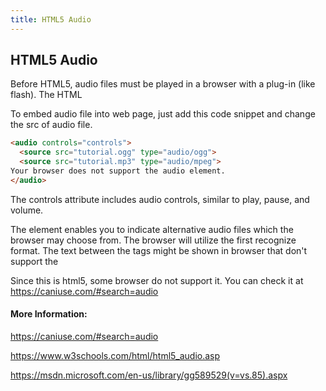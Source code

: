 ```yaml
---
title: HTML5 Audio
---
```

## HTML5 Audio

Before HTML5, audio files must be played in a browser with a plug-in (like flash). 
The HTML <audio> element is used to embed sound content in documents. It may contain one or more audio sources, represented using the src attribute or the [source](<source>) element
  
To embed audio file into web page, just add this code snippet and change the src of audio file.

```html
<audio controls="controls">
  <source src="tutorial.ogg" type="audio/ogg">
  <source src="tutorial.mp3" type="audio/mpeg">
Your browser does not support the audio element.
</audio>
```

The controls attribute includes audio controls, similar to play, pause, and volume. 

The <source> element enables you to indicate alternative audio files which the browser may choose from. The browser will utilize the first recognize format. 
The text between the <audio> and </audio> tags might be shown in browser that don't support the <audio> element.

Since this is html5, some browser do not support it. You can check it at https://caniuse.com/#search=audio

#### More Information:
https://caniuse.com/#search=audio

https://www.w3schools.com/html/html5_audio.asp

https://msdn.microsoft.com/en-us/library/gg589529(v=vs.85).aspx


